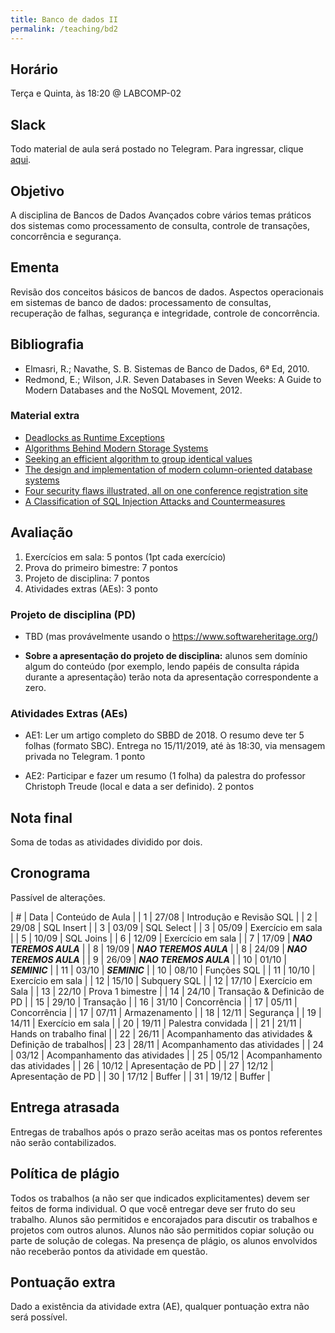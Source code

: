 ```yaml
---
title: Banco de dados II
permalink: /teaching/bd2
---
```


## Horário

Terça e Quinta, às 18:20 @ LABCOMP-02

## Slack

Todo material de aula será postado no Telegram. Para ingressar, clique [aqui](https://t.me/joinchat/GeSB2Q1EkH1cl53aZqJVSw).

## Objetivo

A disciplina de Bancos de Dados Avançados cobre vários temas práticos dos sistemas como processamento de consulta, controle de transações, concorrência e segurança.


## Ementa

Revisão dos conceitos básicos de bancos de dados. Aspectos operacionais em sistemas de banco de dados: processamento de consultas, recuperação de falhas, segurança e integridade, controle de concorrência.


## Bibliografia

- Elmasri, R.; Navathe, S. B. Sistemas de Banco de Dados, 6ª Ed, 2010.
- Redmond, E.; Wilson, J.R. Seven Databases in Seven Weeks: A Guide to Modern Databases and the NoSQL Movement, 2012.

### Material extra

- [Deadlocks as Runtime Exceptions](https://sites.google.com/a/cin.ufpe.br/castor/sblp_2015_submitted.pdf)
- [Algorithms Behind Modern Storage Systems](https://cacm.acm.org/magazines/2018/8/229762-algorithms-behind-modern-storage-systems/fulltext)
- [Seeking an efficient algorithm to group identical values](https://lemire.me/blog/2008/05/01/i-am-seeking-an-efficient-algorithm-to-group-identical-values-in-an-array/)
- [The design and implementation of modern column-oriented database systems](https://blog.acolyer.org/2018/09/26/the-design-and-implementation-of-modern-column-oriented-database-systems/)
- [Four security flaws illustrated, all on one conference registration site](http://andreas-zeller.blogspot.com/2016/04/how-i-twice-hacked-conference.html)
- [A Classification of SQL Injection Attacks and Countermeasures](https://pdfs.semanticscholar.org/81a5/02b52485e52713ccab6d260f15871c2acdcb.pdf)

## Avaliação

1. Exercícios em sala: 5 pontos (1pt cada exercício)
2. Prova do primeiro bimestre: 7 pontos
3. Projeto de disciplina: 7 pontos
4. Atividades extras (AEs): 3 ponto

### Projeto de disciplina (PD)

- TBD (mas provávelmente usando o https://www.softwareheritage.org/)

- **Sobre a apresentação do projeto de disciplina:** alunos sem domínio algum do conteúdo (por exemplo, lendo papéis de consulta rápida durante a apresentação) terão nota da apresentação correspondente a zero.

### Atividades Extras (AEs)

- AE1: Ler um artigo completo do SBBD de 2018. O resumo deve ter 5 folhas (formato SBC). Entrega no 15/11/2019, até às 18:30, via mensagem privada no Telegram. 1 ponto

- AE2: Participar e fazer um resumo (1 folha) da palestra do professor Christoph Treude (local e data a ser definido). 2 pontos

## Nota final

Soma de todas as atividades dividido por dois.

## Cronograma

Passível de alterações.

| # | Data  | Conteúdo de Aula              |
| 1 | 27/08 | Introdução e Revisão SQL      |
| 2 | 29/08 | SQL Insert                    |
| 3 | 03/09 | SQL Select                    |
| 3 | 05/09 | Exercício em sala             |
| 5 | 10/09 | SQL Joins                     |
| 6 | 12/09 | Exercício em sala             |
| 7 | 17/09 | ***NAO TEREMOS AULA***        |
| 8 | 19/09 | ***NAO TEREMOS AULA***        |
| 8 | 24/09 | ***NAO TEREMOS AULA***        |
| 9 | 26/09 | ***NAO TEREMOS AULA***        |
| 10 | 01/10 | ***SEMINIC***                |
| 11 | 03/10 | ***SEMINIC***                |
| 10 | 08/10 | Funções SQL                  |
| 11 | 10/10 | Exercício em sala            |
| 12 | 15/10 | Subquery SQL                 |
| 12 | 17/10 | Exercício em Sala            |
| 13 | 22/10 | Prova 1 bimestre             |
| 14 | 24/10 | Transação & Definicão de PD  |
| 15 | 29/10 | Transação                    |
| 16 | 31/10 | Concorrência                 |
| 17 | 05/11 | Concorrência                 |
| 17 | 07/11 | Armazenamento                |
| 18 | 12/11 | Segurança                    |
| 19 | 14/11 | Exercício em sala            |
| 20 | 19/11 | Palestra convidada           |
| 21 | 21/11 | Hands on trabalho final      |
| 22 | 26/11 | Acompanhamento das atividades & Definição de trabalhos|
| 23 | 28/11 | Acompanhamento das atividades |
| 24 | 03/12 | Acompanhamento das atividades |
| 25 | 05/12 | Acompanhamento das atividades |
| 26 | 10/12 | Apresentação de PD |
| 27 | 12/12 | Apresentação de PD |
| 30 | 17/12 | Buffer |
| 31 | 19/12 | Buffer |

## Entrega atrasada

Entregas de trabalhos após o prazo serão aceitas mas os pontos referentes não serão contabilizados.

## Política de plágio

Todos os trabalhos (a não ser que indicados explicitamentes) devem ser feitos de forma individual. O que você entregar deve ser fruto do seu trabalho. Alunos são permitidos e encorajados para discutir os trabalhos e projetos com outros alunos. Alunos não são permitidos copiar solução ou parte de solução de colegas. Na presença de plágio, os alunos envolvidos não receberão pontos da atividade em questão.

## Pontuação extra

Dado a existência da atividade extra (AE), qualquer pontuação extra não será possível.
